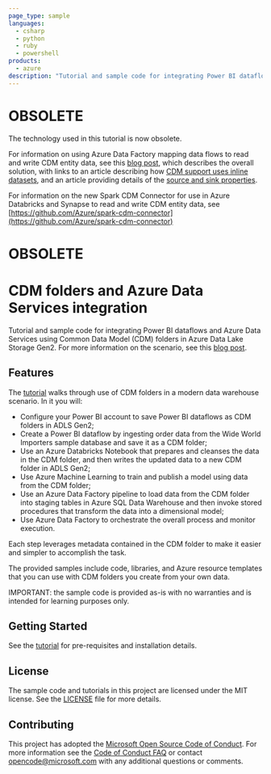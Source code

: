 ```yaml
---
page_type: sample
languages:
  - csharp
  - python
  - ruby
  - powershell
products:
  - azure
description: "Tutorial and sample code for integrating Power BI dataflows and Azure Data Services using Common Data Model folders in Azure Data Lake."
---
```


# OBSOLETE

The technology used in this tutorial is now obsolete.  

For information on using Azure Data Factory mapping data flows to read and write CDM entity data, see this [blog post](https://techcommunity.microsoft.com/t5/azure-data-factory/adf-adds-support-for-inline-datasets-and-common-data-model-to/bc-p/1469606), which describes the overall solution, with links to an article describing how [CDM support uses inline datasets](https://docs.microsoft.com/en-us/azure/data-factory/data-flow-source), and an article providing details of the [source and sink properties](https://docs.microsoft.com/en-us/azure/data-factory/format-common-data-model).

For information on the new Spark CDM Connector for use in Azure Databricks and Synapse to read and write CDM entity data, see [https://github.com/Azure/spark-cdm-connector](https://github.com/Azure/spark-cdm-connector)

# OBSOLETE

# CDM folders and Azure Data Services integration

Tutorial and sample code for integrating Power BI dataflows and Azure Data Services using Common Data Model (CDM) folders in Azure Data Lake Storage Gen2.  For more information on the scenario, see this [blog post](https://azure.microsoft.com/en-us/blog/power-bi-and-azure-data-services-dismantle-data-silos-and-unlock-insights).

## Features

The [tutorial](https://github.com/Azure-Samples/cdm-azure-data-services-integration/blob/master/Tutorial/CDM-Azure-Data-Services-Integration-Tutorial.md) walks through use of CDM folders in a modern data warehouse scenario.  In it you will:
- Configure your Power BI account to save Power BI dataflows as CDM folders in ADLS Gen2;  
- Create a Power BI dataflow by ingesting order data from the Wide World Importers sample database and save it as a CDM folder;
- Use an Azure Databricks Notebook that prepares and cleanses the data in the CDM folder, and then writes the updated data to a new CDM folder in ADLS Gen2;
- Use Azure Machine Learning to train and publish a model using data from the CDM folder;
- Use an Azure Data Factory pipeline to load data from the CDM folder into staging tables in Azure SQL Data Warehouse and then invoke stored procedures that transform the data into a dimensional model;
- Use Azure Data Factory to orchestrate the overall process and monitor execution.

Each step leverages metadata contained in the CDM folder to make it easier and simpler to accomplish the task.  

The provided samples include code, libraries, and Azure resource templates that you can use with CDM folders you create from your own data.

IMPORTANT: the sample code is provided as-is with no warranties and is intended for learning purposes only.

## Getting Started

See the [tutorial](https://github.com/Azure-Samples/cdm-azure-data-services-integration/blob/master/Tutorial/CDM-Azure-Data-Services-Integration-Tutorial.md) for pre-requisites and installation details.

## License
The sample code and tutorials in this project are licensed under the MIT license. See the [LICENSE](https://github.com/Azure-Samples/cdm-azure-data-services-integration/blob/master/LICENSE.md) file for more details.

## Contributing

This project has adopted the [Microsoft Open Source Code of Conduct](https://opensource.microsoft.com/codeofconduct/). For more information see the [Code of Conduct FAQ](https://opensource.microsoft.com/codeofconduct/faq/) or contact [opencode@microsoft.com](mailto:opencode@microsoft.com) with any additional questions or comments.
